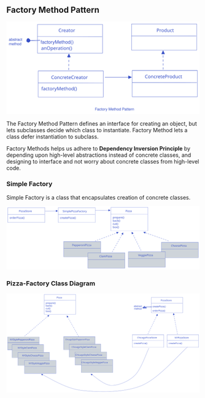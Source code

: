 
## Factory Method Pattern

![](factory-pattern-interface-diagram.svg)

The Factory Method Pattern defines an interface for creating an object, but lets subclasses decide which class to instantiate. Factory Method lets a class defer instantiation to subclass.  

Factory Methods helps us adhere to **Dependency Inversion Principle** by depending upon high-level abstractions instead of concrete classes, and designing to interface and not worry about concrete classes from high-level code.  


### Simple Factory

Simple Factory is a class that encapsulates creation of concrete classes. 

![](simple-factory-interface-diagram.svg)

### Pizza-Factory Class Diagram

![](pizza-factory-interface-diagram.svg)
